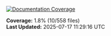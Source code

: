 <!-- Documentation Coverage Badge - Auto-generated by pre-commit hook -->
[![Documentation Coverage](https://img.shields.io/badge/Documentation%20Coverage-1.8%25-red?style=flat&logo=gitbook&logoColor=white)](./documentation-coverage-report.html)

**Coverage:** 1.8% (10/558 files)  
**Last Updated:** 2025-07-17 11:29:16 UTC
